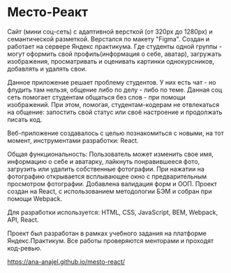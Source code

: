 # Место-Реакт
Сайт (мини соц-сеть) с адаптивной версткой (от 320px до 1280px) и семантической разметкой. Верстался по макету "Figma". Создан и работает на сервере Яндекс практикума. Где студенты одной группы - могут оформить свой профиль(информация о себе, аватар), загружать изображения, просматривать и оценивать картинки однокурсников, добавлять и удалять свои.

Данное приложение решает проблему студентов. У них есть чат - но флудить там нельзя, общение либо по делу - либо по теме. Данная соц сеть помогает студентам общаться без слов - при помощи изображений. При этом, помогая, студентам-кодерам не отвлекаться на общение: запостить свой статус или своё настроение и продолжать писать код.

Веб-приложение создавалось с целью познакомиться с новыми, на тот момент, инструментами разработки: React.

Общая функциональность: Пользователь может изменить свое имя, информацию о себе и аватарку, лайкнуть понравившееся фото, загрузить или удалить собственные фотографии. При нажатии на фотографию открывается всплывающее окно с предварительным просмотром фотографии. Добавлена валидация форм и ООП. Проект создан на React, с использованием методологии БЭМ и собран при помощи Webpack.

Для разработки используется: HTML, CSS, JavaScript, BEM, Webpack, API, React.

Проект был разработан в рамках учебного задания на платформе Яндекс.Практикум. Все работы проверяются менторами и проходят код-ревью.

https://ana-anajel.github.io/mesto-react/